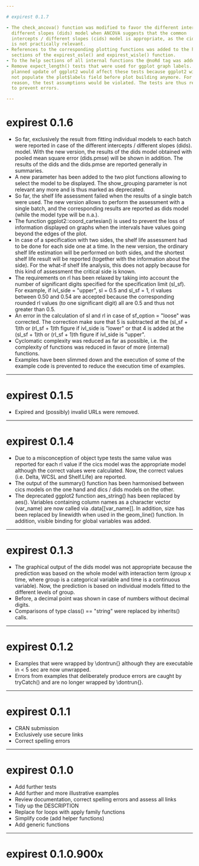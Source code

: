 ```yaml
---

# expirest 0.1.7

- The check_ancova() function was modified to favor the different intercepts /
  different slopes (dids) model when ANCOVA suggests that the common
  intercepts / different slopes (cids) model is appropriate, as the cids model
  is not practically relevant.
- References to the corresponding plotting functions was added to the help
  sections of the expirest_osle() and expirest_wisle() function.
- To the help sections of all internal functions the @noRd tag was added.
- Remove expect_length() tests that were used for ggplot graph labels. A
  planned update of ggplot2 would affect these tests because ggplot2 will
  not populate the plot$labels field before plot building anymore. For this
  reason, the test assumptions would be violated. The tests are thus removed
  to prevent errors.

---
```


# expirest 0.1.6

- So far, exclusively the result from fitting individual models to each batch
  were reported in case of the different intercepts / different slopes (dids).
  model. With the new version, the results of the dids model obtained with
  pooled mean square error (dids.pmse) will be shown in addition. The results
  of the dids and the dids.pmse are reported generally in summaries.
- A new parameter has been added to the two plot functions allowing to select
  the model to be displayed. The show_grouping parameter is not relevant any
  more and is thus marked as deprecated.
- So far, the shelf life assessment failed when the results of a single batch
  were used. The new version allows to perform the assessment with a single
  batch, and the corresponding results are reported as dids model (while the
  model type will be n.a.).
- The function ggplot2::coord_cartesian() is used to prevent the loss of 
  information displayed on graphs when the intervals have values going beyond 
  the edges of the plot.
- In case of a specification with two sides, the shelf life assessment had to
  be done for each side one at a time. In the new version, the ordinary shelf
  life estimation will be performed on both sides, and the shortest shelf life
  result will be reported (together with the information about the side). For
  the what-if shelf life analysis, this does not apply because for this kind of
  assessment the critical side is known.
- The requirements on rl has been relaxed by taking into account the number 
  of significant digits specified for the specification limit (sl_sf). For
  example, if ivl_side = "upper", sl = 0.5 and sl_sf = 1, rl values between
  0.50 and 0.54 are accepted because the corresponding rounded rl values (to
  one significant digit) all are 0.5 and thus not greater than 0.5.
- An error in the calculation of sl and rl in case of sf_option = "loose" was
  corrected. The correction make sure that 5 is subtracted at the (sl_sf + 1)th
  or (rl_sf + 1)th figure if ivl_side is "lower" or that 4 is added at the
  (sl_sf + 1)th or (rl_sf + 1)th figure if ivl_side is "upper".
- Cyclomatic complexity was reduced as far as possible, i.e. the complexity of
  functions was reduced in favor of more (internal) functions.
- Examples have been slimmed down and the execution of some of the example
  code is prevented to reduce the execution time of examples.

---

# expirest 0.1.5

- Expired and (possibly) invalid URLs were removed.

---

# expirest 0.1.4

- Due to a misconception of object type tests the same value was reported for
  each rl value if the cics model was the appropriate model although the
  correct values were calculated. Now, the correct values (i.e. Delta, WCSL
  and Shelf.Life) are reported.
- The output of the summary() function has been harmonised between cics models
  on the one hand and dics / dids models on the other.
- The deprecated ggplot2 function aes_string() has been replaced by aes().
  Variables containing column names as a character vector (var_name) are
  now called via .data[[var_name]]. In addition, size has been replaced by
  linewidth when used in the geom_line() function. In addition, visible binding
  for global variables was added.
  
---

# expirest 0.1.3

- The graphical output of the dids model was not appropriate because the 
  prediction was based on the whole model with interaction term (group x time,
  where group is a categorical variable and time is a continuous variable).
  Now, the prediction is based on individual models fitted to the different
  levels of group.
- Before, a decimal point was shown in case of numbers without decimal digits.
- Comparisons of type class() == "string" were replaced by inherits() calls.

---

# expirest 0.1.2

- Examples that were wrapped by \\dontrun{} although they are executable in
  < 5 sec are now unwrapped.
- Errors from examples that deliberately produce errors are caught by tryCatch()
  and are no longer wrapped by \\dontrun{}.

---

# expirest 0.1.1

- CRAN submission
- Exclusively use secure links
- Correct spelling errors

---

# expirest 0.1.0

- Add further tests
- Add further and more illustrative examples
- Review documentation, correct spelling errors and assess all links
- Tidy up the DESCRIPTION
- Replace for loops with apply family functions
- Simplify code (add helper functions)
- Add generic functions

---

# expirest 0.1.0.900x
